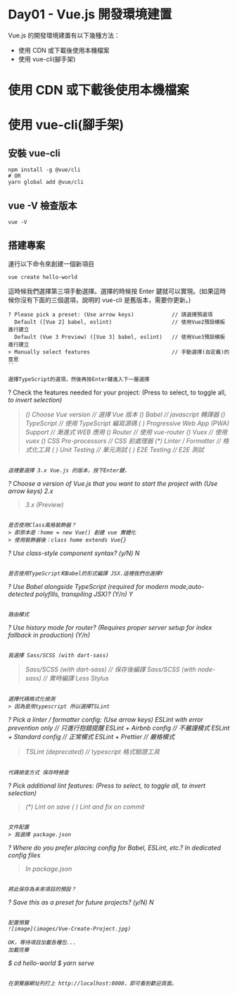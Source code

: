 # Day01 - Vue.js 開發環境建置

Vue.js 的開發環境建置有以下幾種方法：

-   使用 CDN 或下載後使用本機檔案
-   使用 vue-cli(腳手架)

# 使用 CDN 或下載後使用本機檔案

# 使用 vue-cli(腳手架)

## 安裝 vue-cli

```
npm install -g @vue/cli
# OR
yarn global add @vue/cli
```

## vue -V 檢查版本

```
vue -V
```

## 搭建專案

運行以下命令來創建一個新項目

```
vue create hello-world
```

這時候我們選擇第三項手動選擇。選擇的時候按 Enter 鍵就可以實現。(如果這時候你沒有下面的三個選項，說明的 vue-cli 是舊版本，需要你更新。)

```
? Please pick a preset: (Use arrow keys)            // 請選擇預選項
  Default ([Vue 2] babel, eslint)                   // 使用Vue2預設模板進行建立
  Default (Vue 3 Preview) ([Vue 3] babel, eslint)   // 使用Vue3預設模板進行建立
> Manually select features                          // 手動選擇(自定義)的意思
``

選擇TypeScript的選項，然後再按Enter鍵進入下一層選擇
```

? Check the features needed for your project: (Press <space> to select, <a> to toggle all, <i> to invert selection)

> (_) Choose Vue version // 選擇 Vue 版本
> (_) Babel // javascript 轉譯器
> (_) TypeScript // 使用 TypeScript 編寫源碼
> ( ) Progressive Web App (PWA) Support // 漸進式 WEB 應用
> (_) Router // 使用 vue-router
> (_) Vuex // 使用 vuex
> (_) CSS Pre-processors // CSS 前處理器
> (\*) Linter / Formatter // 格式化工具
> ( ) Unit Testing // 單元測試
> ( ) E2E Testing // E2E 測試

```

這裡要選擇 3.x Vue.js 的版本，按下Enter鍵，
```

? Choose a version of Vue.js that you want to start the project with (Use arrow keys)
2.x

> 3.x (Preview)

```

是否使用Class風格裝飾器？
> 即原本是：home = new Vue() 創建 vue 實體化
> 使用裝飾器後：class home extends Vue{}
```

? Use class-style component syntax? (y/N) N

```

是否使用TypeScript和Babel的形式編譯 JSX.這裡我們也選擇Y
```

? Use Babel alongside TypeScript (required for modern mode,auto-detected polyfills, transpiling JSX)? (Y/n) Y

```

路由模式
```

? Use history mode for router? (Requires proper server setup for index fallback in production) (Y/n)

```

我選擇 Sass/SCSS (with dart-sass)
```

> Sass/SCSS (with dart-sass) // 保存後編譯
> Sass/SCSS (with node-sass) // 實時編譯
> Less
> Stylus

```

選擇代碼格式化檢測
> 因為是用typescript 所以選擇TSLint
```

? Pick a linter / formatter config: (Use arrow keys)
ESLint with error prevention only // 只進行抱錯提醒
ESLint + Airbnb config // 不嚴謹模式
ESLint + Standard config // 正常模式
ESLint + Prettier // 嚴格模式

> TSLint (deprecated) // typescript 格式驗證工具

```

代碼檢查方式 保存時檢查
```

? Pick additional lint features: (Press <space> to select, <a> to toggle all, <i> to invert selection)

> (\*) Lint on save
> ( ) Lint and fix on commit

```

文件配置
> 我選擇 package.json
```

? Where do you prefer placing config for Babel, ESLint, etc.?
In dedicated config files

> In package.json

```

將此保存為未來項目的預設？
```

? Save this as a preset for future projects? (y/N) N

```

配置預覽
![image](images/Vue-Create-Project.jpg)

OK，等待項目加載各種包...
加載完畢

```

$ cd hello-world
$ yarn serve

```

在瀏覽器網址列打上 http://localhost:8008，即可看到歡迎頁面。

```
